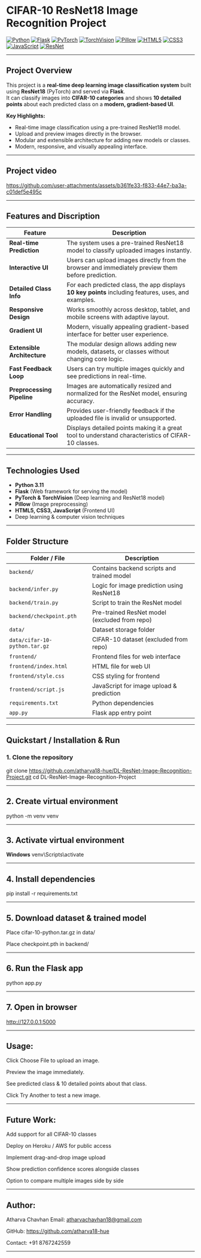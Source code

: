 # CIFAR-10 ResNet18 Image Recognition Project

[![Python](https://img.shields.io/badge/Python-3.11-blue?logo=python&logoColor=white)]()
[![Flask](https://img.shields.io/badge/Flask-2.3.4-lightgrey?logo=flask&logoColor=black)]()
[![PyTorch](https://img.shields.io/badge/PyTorch-2.1-red?logo=pytorch&logoColor=white)]()
[![TorchVision](https://img.shields.io/badge/TorchVision-0.16.1-orange?logo=pytorch&logoColor=white)]()
[![Pillow](https://img.shields.io/badge/Pillow-10.0-lightblue?logo=pillow&logoColor=white)]()
[![HTML5](https://img.shields.io/badge/HTML5-E34F26?logo=html5&logoColor=white)]()
[![CSS3](https://img.shields.io/badge/CSS3-1572B6?logo=css3&logoColor=white)]()
[![JavaScript](https://img.shields.io/badge/JavaScript-F7DF1E?logo=javascript&logoColor=black)]()
[![ResNet](https://img.shields.io/badge/ResNet-DeepLearning-purple?logo=neural-network)]()

---

## **Project Overview**
This project is a **real-time deep learning image classification system** built using **ResNet18** (PyTorch) and served via **Flask**.  
It can classify images into **CIFAR-10 categories** and shows **10 detailed points** about each predicted class on a **modern, gradient-based UI**.

**Key Highlights:**
- Real-time image classification using a pre-trained ResNet18 model.
- Upload and preview images directly in the browser.
- Modular and extensible architecture for adding new models or classes.
- Modern, responsive, and visually appealing interface.

--------------------------------------------
## Project video
https://github.com/user-attachments/assets/b361fe33-f833-44e7-ba3a-c01def5e495c

----------------------------
## Features and Discription

| **Feature**                 | **Description**                                                                                      |
| --------------------------- | ---------------------------------------------------------------------------------------------------- |
| **Real-time Prediction**    | The system uses a pre-trained ResNet18 model to classify uploaded images instantly.                  |
| **Interactive UI**          | Users can upload images directly from the browser and immediately preview them before prediction.    |
| **Detailed Class Info**     | For each predicted class, the app displays **10 key points** including features, uses, and examples. |
| **Responsive Design**       | Works smoothly across desktop, tablet, and mobile screens with adaptive layout.                      |
| **Gradient UI**             | Modern, visually appealing gradient-based interface for better user experience.                      |
| **Extensible Architecture** | The modular design allows adding new models, datasets, or classes without changing core logic.       |
| **Fast Feedback Loop**      | Users can try multiple images quickly and see predictions in real-time.                              |
| **Preprocessing Pipeline**  | Images are automatically resized and normalized for the ResNet model, ensuring accuracy.             |
| **Error Handling**          | Provides user-friendly feedback if the uploaded file is invalid or unsupported.                      |
| **Educational Tool**        | Displays detailed points making it a great tool to understand characteristics of CIFAR-10 classes.   |

-------------------------------------------------

## **Technologies Used**
- **Python 3.11**  
- **Flask** (Web framework for serving the model)  
- **PyTorch & TorchVision** (Deep learning and ResNet18 model)  
- **Pillow** (Image preprocessing)  
- **HTML5, CSS3, JavaScript** (Frontend UI)  
- Deep learning & computer vision techniques  

---

## **Folder Structure**

| **Folder / File**          | **Description**                                     |
|----------------------------|-----------------------------------------------------|
| `backend/`                 | Contains backend scripts and trained model          |
| `backend/infer.py`         | Logic for image prediction using ResNet18           |
| `backend/train.py`         | Script to train the ResNet model                    |
| `backend/checkpoint.pth`   | Pre-trained ResNet model (excluded from repo)       |
| `data/`                    | Dataset storage folder                              |
| `data/cifar-10-python.tar.gz` | CIFAR-10 dataset (excluded from repo)            |
| `frontend/`                | Frontend files for web interface                    |
| `frontend/index.html`      | HTML file for web UI                                |
| `frontend/style.css`       | CSS styling for frontend                            |
| `frontend/script.js`       | JavaScript for image upload & prediction            |
| `requirements.txt`         | Python dependencies                                 |
| `app.py`                   | Flask app entry point                               |

-----------------------------------------

## **Quickstart / Installation & Run**

### **1. Clone the repository**
git clone https://github.com/atharva18-hue/DL-ResNet-Image-Recognition-Project.git
cd DL-ResNet-Image-Recognition-Project

----------------------------------------------
## 2. Create virtual environment
python -m venv venv

--------------------------------------

## 3. Activate virtual environment
**Windows**
venv\Scripts\activate

--------------------------------------------

## 4. Install dependencies
pip install -r requirements.txt

-------------------------------------------------

## 5. Download dataset & trained model

Place cifar-10-python.tar.gz in data/

Place checkpoint.pth in backend/

------------------------------------------

## 6. Run the Flask app
python app.py

------------------------------

## 7. Open in browser
http://127.0.0.1:5000

--------------------------------------------------

## Usage:

Click Choose File to upload an image.

Preview the image immediately.

See predicted class & 10 detailed points about that class.

Click Try Another to test a new image.

------------------------------------------------------

## Future Work:
Add support for all CIFAR-10 classes

Deploy on Heroku / AWS for public access

Implement drag-and-drop image upload

Show prediction confidence scores alongside classes

Option to compare multiple images side by side

-------------------------------------

## Author:

Atharva Chavhan
Email: atharvachavhan18@gmail.com

GitHub: https://github.com/atharva18-hue

Contact: +91 8767242559

-------------------------------
